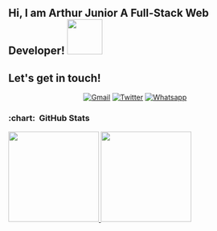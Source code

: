 <h2> Hi, I am Arthur Junior A Full-Stack Web Developer! <img src="https://media.giphy.com/media/26Fxy3Iz1ari8oytO/giphy.gif" width="70"></h2>

  
 <h2>Let's get in touch!</h2>
<p align="center">
  <a href="mailto:arthurjunior88741@gmail.com" target="_blank"><img src="https://img.shields.io/badge/Gmail-D14836?style=for-the-badge&logo=gmail&logoColor=white" alt="Gmail"></a>
  <a href="https://twitter.com/arthurjunior250" target="_blank"><img src="https://img.shields.io/badge/Twitter-1DA1F2.svg?&style=for-the-badge&logo=twitter&logoColor=white" alt="Twitter"></a>
  <a href="https://api.whatsapp.com/send?phone=250787691306" target="_blank"><img src="https://img.shields.io/badge/WhatsApp-25D366?style=for-the-badge&logo=whatsapp&logoColor=white" alt="Whatsapp"></a>
</p>

<h3> :chart: &nbsp;GitHub Stats </h3>

<a  href="https://github.com/arthurjunior250">
  <img  height="180em"  src="https://github-readme-stats.vercel.app/api?username=arthurjunior250&show_icons=true&theme=nord">
</a>
<a  href="https://github.com/arthurjunior250">
    <img  height="180em"  src="https://github-readme-stats.vercel.app/api/top-langs/?username=arthurjunior250&theme=buefy&layout=compact">
</a>




